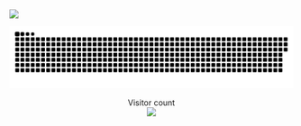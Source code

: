 
<a href="#">
  <img height=200 align="center" src="https://my-stats-43gk.vercel.app/api?username=SophieWalden&show_icons=true&theme=radical&hide=issues,contribs&rank_icon=github&include_all_commits=true&card_width=150" />
</a>



<a href=#><img src="contributions.svg"></a>

<p align="center">
  Visitor count<br>
  <img src="https://profile-counter.glitch.me/SophieWalden/count.svg" />
</p>
